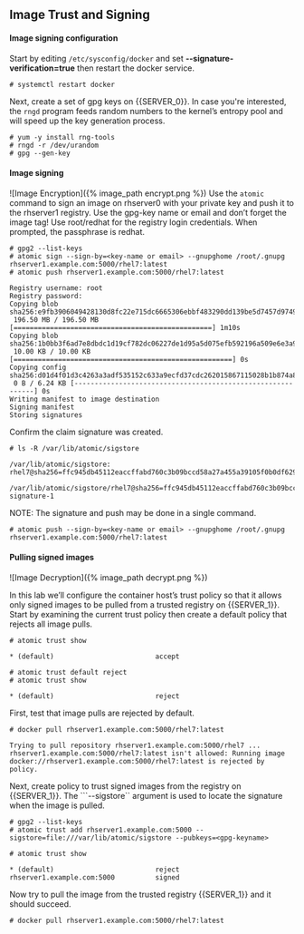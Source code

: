 ## Image Trust and Signing

#### Image signing configuration

Start by editing ```/etc/sysconfig/docker``` and set **--signature-verification=true** then restart the docker service.

~~~shell
# systemctl restart docker
~~~

Next, create a set of gpg keys on {{SERVER_0}}. In case you're interested, the ```rngd``` program feeds random numbers to the kernel’s entropy pool and will speed up the key generation process.

~~~shell
# yum -y install rng-tools
# rngd -r /dev/urandom 
# gpg --gen-key
~~~

#### Image signing

![Image Encryption]({% image_path encrypt.png %})
Use the ```atomic``` command to sign an image on rhserver0 with your private key and push it to the rhserver1 registry. Use the gpg-key name or email and don’t forget the image tag! Use root/redhat for the registry login credentials. When prompted, the passphrase is redhat.

~~~shell
# gpg2 --list-keys
# atomic sign --sign-by=<key-name or email> --gnupghome /root/.gnupg rhserver1.example.com:5000/rhel7:latest
# atomic push rhserver1.example.com:5000/rhel7:latest

Registry username: root
Registry password: 
Copying blob sha256:e9fb3906049428130d8fc22e715dc6665306ebbf483290dd139be5d7457d9749
 196.50 MB / 196.50 MB [=================================================] 1m10s
Copying blob sha256:1b0bb3f6ad7e8dbdc1d19cf782dc06227de1d95a5d075efb592196a509e6e3a9
 10.00 KB / 10.00 KB [======================================================] 0s
Copying config sha256:d01d4f01d3c4263a3adf535152c633a9ecfd37cdc262015867115028b1b874a8
 0 B / 6.24 KB [------------------------------------------------------------] 0s
Writing manifest to image destination
Signing manifest
Storing signatures 
~~~

Confirm the claim signature was created.

~~~shell
# ls -R /var/lib/atomic/sigstore

/var/lib/atomic/sigstore:
rhel7@sha256=ffc945db45112eaccffabd760c3b09bccd58a27a455a39105f0b0df6295f60e7

/var/lib/atomic/sigstore/rhel7@sha256=ffc945db45112eaccffabd760c3b09bccd58a27a455a39105f0b0df6295f60e7:
signature-1
~~~

NOTE: The signature and push may be done in a single command.

~~~shell
# atomic push --sign-by=<key-name or email> --gnupghome /root/.gnupg rhserver1.example.com:5000/rhel7:latest
~~~

#### Pulling signed images

![Image Decryption]({% image_path decrypt.png %})

In this lab we’ll configure the container host’s trust policy so that it allows only signed images to be pulled from a trusted registry on {{SERVER_1}}. Start by examining the current trust policy then create a default policy that rejects all image pulls.

~~~shell
# atomic trust show

* (default)                         accept                               

# atomic trust default reject
# atomic trust show

* (default)                         reject                               

~~~

First, test that image pulls are rejected by default.

~~~shell
# docker pull rhserver1.example.com:5000/rhel7:latest

Trying to pull repository rhserver1.example.com:5000/rhel7 ... 
rhserver1.example.com:5000/rhel7:latest isn't allowed: Running image docker://rhserver1.example.com:5000/rhel7:latest is rejected by policy.

~~~

Next, create policy to trust signed images from the registry on {{SERVER_1}}. The  ```--sigstore`` argument is used to locate the signature when the image is pulled.

~~~shell
# gpg2 --list-keys
# atomic trust add rhserver1.example.com:5000 --sigstore=file:///var/lib/atomic/sigstore --pubkeys=<gpg-keyname>

# atomic trust show

* (default)                         reject                               
rhserver1.example.com:5000          signed
~~~

Now try to pull the image from the trusted registry {{SERVER_1}} and it should succeed.

~~~shell
# docker pull rhserver1.example.com:5000/rhel7:latest
~~~
